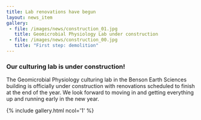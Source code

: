 ```yaml
---
title: Lab renovations have begun
layout: news_item
gallery:
 - file: /images/news/construction_01.jpg
   title: Geomicrobial Physiology Lab under construction
 - file: /images/news/construction_00.jpg
   title: "First step: demolition"
---
```


### Our culturing lab is under construction!

The Geomicrobial Physiology culturing lab in the Benson Earth Sciences building is officially under construction with renovations scheduled to finish at the end of the year. We look forward to moving in and getting everything up and running early in the new year.

{% include gallery.html ncol='1' %}
